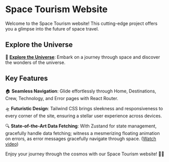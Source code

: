 # Space Tourism Website

Welcome to the Space Tourism website! This cutting-edge project offers you a glimpse into the future of space travel. 

## Explore the Universe

🌌 **[Explore the Universe](https://romaletodiani.github.io/space-tourism/)**: Embark on a journey through space and discover the wonders of the universe.

## Key Features

🏠 **Seamless Navigation**: Glide effortlessly through Home, Destinations, Crew, Technology, and Error pages with React Router.

🛸 **Futuristic Design**: Tailwind CSS brings sleekness and responsiveness to every corner of the site, ensuring a stellar user experience across devices.

🔍 **State-of-the-Art Data Fetching**: With Zustand for state management, gracefully handle data fetching; witness a mesmerizing floating animation on errors, as error messages gracefully navigate through space. ([Watch video](./public/floating.gif))

Enjoy your journey through the cosmos with our Space Tourism website! 🚀🌠
